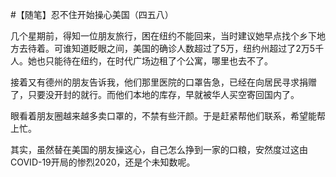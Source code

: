 #【随笔】忍不住开始操心美国（四五八）

几个星期前，得知一位朋友旅行，困在纽约不能回来，当时建议她早点找个乡下地方去待着。可谁知道眨眼之间，美国的确诊人数超过了5万，纽约州超过了2万5千人。她也只能待在纽约，在时代广场边租了个公寓，哪里也去不了。

接着又有德州的朋友告诉我，他们那里医院的口罩告急，已经在向居民寻求捐赠了，只要没开封的就行。而他们本地的库存，早就被华人买空寄回国内了。

眼看着朋友圈越来越多卖口罩的，不禁有些汗颜。于是赶紧帮他们联系，希望能帮上忙。

其实，虽然替在美国的朋友操这心，自己怎么挣到一家的口粮，安然度过这由COVID-19开局的惨烈2020，还是个未知数呢。